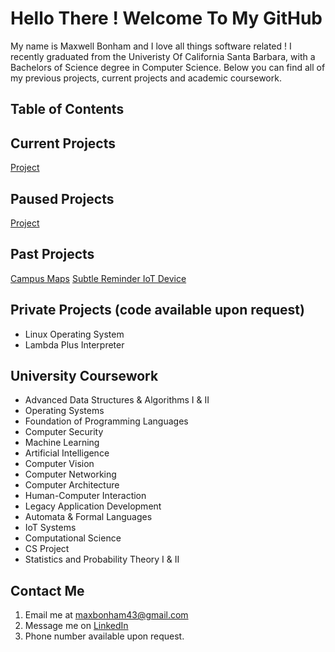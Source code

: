 # Hello There ! Welcome To My GitHub
My name is Maxwell Bonham and I love all things software related ! I recently graduated from the Univeristy Of California Santa Barbara, with a Bachelors 
of Science degree in Computer Science. Below you can find all of my previous projects, current projects and academic coursework. 

## Table of Contents

## Current Projects
[Project]()

## Paused Projects
[Project]()

## Past Projects
[Campus Maps](https://github.com/chriscerie/campus-maps)
[Subtle Reminder IoT Device]()


## Private Projects (code available upon request)
* Linux Operating System
* Lambda Plus Interpreter



## University Coursework
* Advanced Data Structures & Algorithms I & II
* Operating Systems
* Foundation of Programming Languages
* Computer Security
* Machine Learning
* Artificial Intelligence
* Computer Vision
* Computer Networking 
* Computer Architecture
* Human-Computer Interaction 
* Legacy Application Development
* Automata & Formal Languages
* IoT Systems
* Computational Science
* CS Project
* Statistics and Probability Theory I & II

## Contact Me
1) Email me at [maxbonham43@gmail.com](mailto:maxbonham43@gmail.com) 
2) Message me on [LinkedIn](www.linkedin.com/in/maxwell-bonham-3a5822284)
3) Phone number available upon request.

<!--
**mpbonham/mpbonham** is a ✨ _special_ ✨ repository because its `README.md` (this file) appears on your GitHub profile.

Here are some ideas to get you started:

- 🔭 I’m currently working on ...
- 🌱 I’m currently learning ...
- 👯 I’m looking to collaborate on ...
- 🤔 I’m looking for help with ...
- 💬 Ask me about ...
- 📫 How to reach me: ...
- 😄 Pronouns: ...
- ⚡ Fun fact: ...
-->
